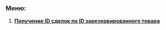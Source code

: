 ### Меню:
1. **[Получение ID сделок по ID зарезервированного товара](./getDealIdsByReservedProductId.md)**
